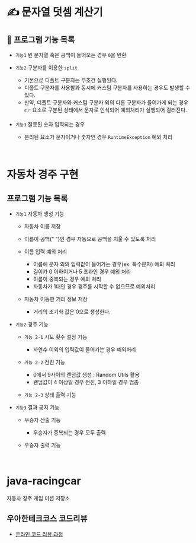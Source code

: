 # ✍ 문자열 덧셈 계산기

## 📌 프로그램 기능 목록

- `기능1` 빈 문자열 혹은 공백이 들어오는 경우 `0`을 반환
- `기능2` 구분자를 이용한 `split`

    - 기본으로 디폴트 구분자는 무조건 실행된다.
    - 디폴트 구분자를 사용함과 동시에 커스텀 구분자를 사용하는 경우도 발생할 수 있다.
    - 만약, 디폴트 구분자와 커스텀 구분자 외의 다른 구분자가 들어가게 되는 경우 👉 요소로 구분된 상태에서 문자로 인식되어 예외처리가 실행되어 걸러진다.

- `기능3` 잘못된 숫자 입력되는 경우

    - 분리된 요소가 문자이거나 숫자인 경우 `RuntimeException` 예외 처리
  
<br>

# 자동차 경주 구현

## 프로그램 기능 목록

- `기능1` 자동차 생성 기능

  - 자동차 이름 저장
  - 이름이 공백(" ")인 경우 자동으로 공백을 지울 수 있도록 처리
  - 이름 입력 예외 처리

    - 이름에 문자 외의 입력값이 들어가는 경우(ex. 특수문자) 예외 처리
    - 길이가 0 이하이거나 5 초과인 경우 예외 처리
    - 이름이 중복되는 경우 예외 처리
    - 자동차가 1대인 경우 경주를 시작할 수 없으므로 예외처리
  
  - 자동차 이동한 거리 정보 저장
  
    - 거리의 초기화 값은 0으로 생성한다.
  
- `기능2` 경주 기능 

  - `기능 2-1` 시도 횟수 설정 기능

    - 자연수 이외의 입력값이 들어가는 경우 예외처리

  - `기능 2-2` 전진 기능
  
    - 0에서 9사이의 랜덤값 생성 : Random Utils 활용
    - 랜덤값이 4 이상일 경우 전진, 3 이하일 경우 멈춤
  
  - `기능 2-3` 상태 출력 기능
  
- `기능3` 결과 공지 기능

  - 우승자 산출 기능

    - 우승자가 중복되는 경우 모두 출력

  - 우승자 출력 기능

<br>

# java-racingcar
자동차 경주 게임 미션 저장소

## 우아한테크코스 코드리뷰
* [온라인 코드 리뷰 과정](https://github.com/woowacourse/woowacourse-docs/blob/master/maincourse/README.md)